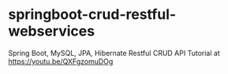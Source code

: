 # springboot-crud-restful-webservices
Spring Boot, MySQL, JPA, Hibernate Restful CRUD API Tutorial at https://youtu.be/QXFgzomuDOg
